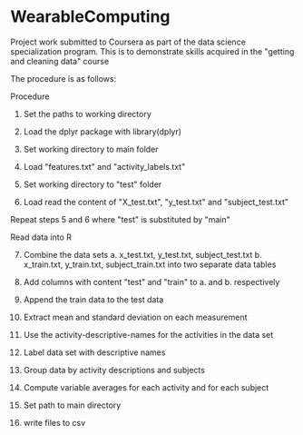 # WearableComputing
Project work submitted to Coursera as part of the data science specialization program. This is  to demonstrate skills acquired in the "getting and cleaning data" course

The procedure is as follows:

Procedure

1. Set the paths to working directory

2. Load the dplyr package with library(dplyr)

3. Set working directory to main folder

4. Load "features.txt" and "activity_labels.txt"

5. Set working directory to "test" folder

6. Load read the content of "X_test.txt", "y_test.txt" and "subject_test.txt"

Repeat steps 5 and 6 where "test" is substituted by "main"

Read data into R

7. Combine the data sets
 	a. x_test.txt, y_test.txt, subject_test.txt
	b. x_train.txt, y_train.txt, subject_train.txt
   into two separate data tables

8. Add columns with content "test" and "train" to a. and b. respectively

9. Append the train data to the test data

10. Extract mean and standard deviation on each measurement

11. Use the activity-descriptive-names for the activities in the data set

12.  Label data set with descriptive names

13. Group data by activity descriptions and subjects

14. Compute variable averages for each activity and for each subject

15. Set path to main directory

16. write files to csv
